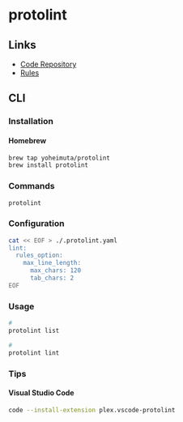 # protolint

<!--
https://github.com/yoheimuta/protolint/blob/master/_example/config/.protolint.yaml
-->

## Links

- [Code Repository](https://github.com/yoheimuta/protolint)
- [Rules](https://github.com/yoheimuta/protolint#rules)

## CLI

### Installation

#### Homebrew

```sh
brew tap yoheimuta/protolint
brew install protolint
```

### Commands

```sh
protolint
```

### Configuration

```sh
cat << EOF > ./.protolint.yaml
lint:
  rules_option:
    max_line_length:
      max_chars: 120
      tab_chars: 2
EOF
```

### Usage

```sh
#
protolint list

#
protolint lint
```

### Tips

#### Visual Studio Code

```sh
code --install-extension plex.vscode-protolint
```
